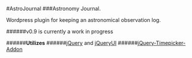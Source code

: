 #AstroJournal
###Astronomy Journal.

Wordpress plugin for keeping an astronomical observation log.

######v0.9 is currently a work in progress

######**Utilizes**
######[jQuery](jquery.com) and [jQueryUI](jqueryui.com)
######[jQuery-Timepicker-Addon](https://github.com/trentrichardson/jQuery-Timepicker-Addon)